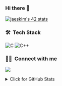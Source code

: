 ### Hi there 👋

[![jaeskim's 42 stats](https://badge42.herokuapp.com/api/stats/kaye)](https://github.com/JaeSeoKim/badge42)

### 🛠 &nbsp;Tech Stack
![C](https://img.shields.io/badge/C-00599C?style=for-the-badge&logo=c&logoColor=white)
![C++](https://img.shields.io/badge/C%2B%2B-00599C?style=for-the-badge&logo=c%2B%2B&logoColor=white)

### 🤝🏻 &nbsp;Connect with me
<a href="mailto:kangkai.ye@hotmail.com"><img src="https://img.shields.io/badge/Email-kangkai.ye@hotmail.com-blue?style=for-the-badge&logo=microsoft-outlook"></a>

<details>
	<summary>Click for GitHub Stats</summary>
	<img alt = "GitHub Stats" src="https://github-readme-stats.vercel.app/api?username=kev-ye&show_icons=true&hide=issues&icon_color=000000&hide_border=true&title_color=5391FE&text_color=555">
	<br>
	<img alt="Most Used Lang" src="https://github-readme-stats.vercel.app/api/top-langs/?username=kev-ye&layout=compact&hide_border=true"/>
</details>
